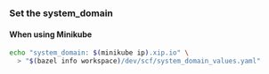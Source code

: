 
### Set the system_domain

#### When using Minikube

```sh
echo "system_domain: $(minikube ip).xip.io" \
  > "$(bazel info workspace)/dev/scf/system_domain_values.yaml"
```

